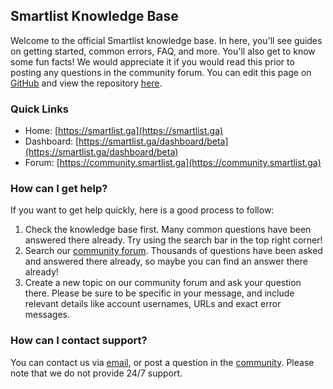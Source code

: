 ## Smartlist Knowledge Base
Welcome to the official Smartlist knowledge base. In here, you'll see guides on getting started, common errors, FAQ, and more. You'll also get to know some fun facts! We would appreciate it if you would read this prior to posting any questions in the community forum. You can edit this page on [GitHub](https://github.com/Smartlist-app/docs/edit/main/docs/README.md) and view the repository [here](https://github.com/Smartlist-app).


### Quick Links

* Home: [https://smartlist.ga](https://smartlist.ga)
* Dashboard: [https://smartlist.ga/dashboard/beta](https://smartlist.ga/dashboard/beta)
* Forum: [https://community.smartlist.ga](https://community.smartlist.ga)



### How can I get help? 

If you want to get help quickly, here is a good process to follow:

1.  Check the knowledge base first. Many common questions have been answered there already. Try using the search bar in the top right corner!
2.  Search our [community forum](http://community.smartlist.ga/). Thousands of questions have been asked and answered there already, so maybe you can find an answer there already!
3.  Create a new topic on our community forum and ask your question there. Please be sure to be specific in your message, and include relevant details like account usernames, URLs and exact error messages.

### How can I contact support? 
You can contact us via [email](mailto:hello@homebase.rf.gd), or post a question in the [community](https://community.smartlist.ga/). Please note that we do not provide 24/7 support. 

